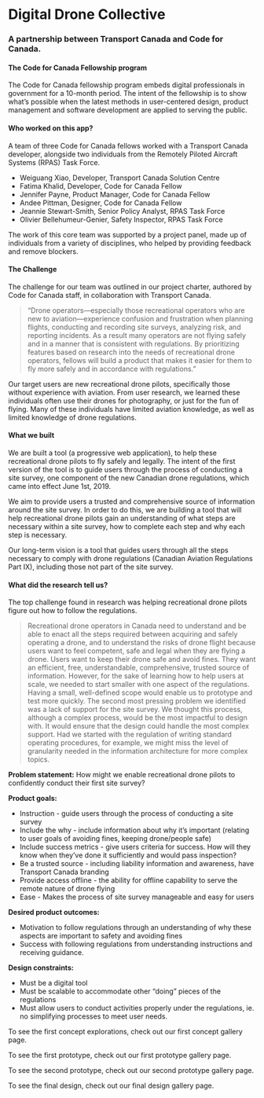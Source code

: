 <h1>Digital Drone Collective</h1>

<h3>A partnership between Transport Canada and Code for Canada.</h3> 

<h4>The Code for Canada Fellowship program</h4>

<p>The Code for Canada fellowship program embeds digital professionals in government for a 10-month period. The intent of the fellowship is to show what’s possible when the latest methods in user-centered design, product management and software development are applied to serving the public.</p>

<h4>Who worked on this app?</h4>

<p>A team of three Code for Canada fellows worked with a Transport Canada developer, alongside two individuals from the Remotely Piloted Aircraft Systems (RPAS) Task Force.

* Weiguang Xiao, Developer, Transport Canada Solution Centre
* Fatima Khalid, Developer, Code for Canada Fellow
* Jennifer Payne, Product Manager, Code for Canada Fellow
* Andee Pittman, Designer, Code for Canada Fellow
* Jeannie Stewart-Smith, Senior Policy Analyst, RPAS Task Force
* Olivier Bellehumeur-Genier, Safety Inspector, RPAS Task Force

The work of this core team was supported by a project panel, made up of individuals from a variety of disciplines, who helped by providing feedback and remove blockers. </p>

<h4>The Challenge</h4>

<p>The challenge for our team was outlined in our project charter, authored by Code for Canada staff, in collaboration with Transport Canada.</p> 

> “Drone operators—especially those recreational operators who are new to aviation—experience confusion and frustration when planning flights, conducting and recording site surveys, analyzing risk, and reporting incidents. As a result many operators are not flying safely and in a manner that is consistent with regulations. By prioritizing features based on research into the needs of recreational drone operators, fellows will build a product that makes it easier for them to fly more safely and in accordance with regulations.”

<p>Our target users are new recreational drone pilots, specifically those without experience with aviation. From user research, we learned these individuals often use their drones for photography, or just for the fun of flying. Many of these individuals have limited aviation knowledge, as well as limited knowledge of drone regulations.</p>

<h4>What we built</h4>

<p>We are built a tool (a progressive web application), to help these recreational drone pilots to fly safely and legally. The intent of the first version of the tool is to guide users through the process of conducting a site survey, one component of the new Canadian drone regulations, which came into effect June 1st, 2019.

We aim to provide users a trusted and comprehensive source of information around the site survey. In order to do this, we are building a tool that will help recreational drone pilots gain an understanding of what steps are necessary within a site survey, how to complete each step and why each step is necessary.

Our long-term vision is a tool that guides users through all the steps necessary to comply with drone regulations (Canadian Aviation Regulations Part IX), including those not part of the site survey.</p>

<h4>What did the research tell us?</h4>

<p>The top challenge found in research was helping recreational drone pilots figure out how to follow the regulations. 

> Recreational drone operators in Canada need to understand and be able to enact all the steps required between acquiring and safely operating a drone, and to understand the risks of drone flight because users want to feel competent, safe and legal when they are flying a drone. Users want to keep their drone safe and avoid fines. They want an efficient, free, understandable, comprehensive, trusted source of information.
However, for the sake of learning how to help users at scale, we needed to start smaller with one aspect of the regulations. Having a small, well-defined scope would enable us to prototype and test more quickly. The second most pressing problem we identified was a lack of support for the site survey. We thought this process, although a complex process, would be the most impactful to design with. It would ensure that the design could handle the most complex support. Had we started with the regulation of writing standard operating procedures, for example, we might miss the level of granularity needed in the information architecture for more complex topics.

**Problem statement:**
How might we enable recreational drone pilots to confidently conduct their first site survey?

**Product goals:**

* Instruction - guide users through the process of conducting a site survey
* Include the why - include information about why it’s important (relating to user goals of avoiding fines, keeping drone/people safe)
* Include success metrics - give users criteria for success. How will they know when they’ve done it sufficiently and would pass inspection? 
* Be a trusted source - including liability information and awareness, have Transport Canada branding 
* Provide access offline - the ability for offline capability to serve the remote nature of drone flying
* Ease - Makes the process of site survey manageable and easy for users

**Desired product outcomes:**

* Motivation to follow regulations through an understanding of why these aspects are important to safety and avoiding fines
* Success with following regulations from understanding instructions and receiving guidance.

**Design constraints:**

* Must be a digital tool
* Must be scalable to accommodate other “doing” pieces of the regulations
* Must allow users to conduct activities properly under the regulations, ie. no simplifying processes to meet user needs.

To see the first concept explorations, check out our first concept gallery page.

To see the first prototype, check out our first prototype gallery page.

To see the second prototype, check out our second prototype gallery page. 

To see the final design, check out our final design gallery page. 
</p>


